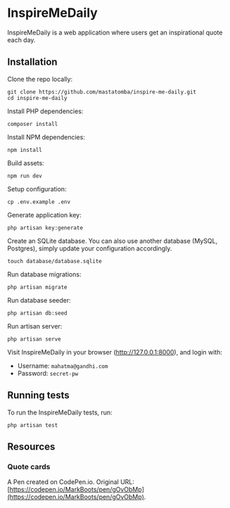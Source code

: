 # InspireMeDaily
InspireMeDaily is a web application where users get an inspirational quote each day.

## Installation
Clone the repo locally:
```
git clone https://github.com/mastatomba/inspire-me-daily.git
cd inspire-me-daily
```

Install PHP dependencies:
```
composer install
```

Install NPM dependencies:
```
npm install
```

Build assets:
```
npm run dev
```

Setup configuration:
```
cp .env.example .env
```

Generate application key:
```
php artisan key:generate
```

Create an SQLite database. You can also use another database (MySQL, Postgres), simply update your configuration accordingly.
```
touch database/database.sqlite
```

Run database migrations:
```
php artisan migrate
```

Run database seeder:
```
php artisan db:seed
```

Run artisan server:
```
php artisan serve
```

Visit InspireMeDaily in your browser (http://127.0.0.1:8000), and login with:
- Username: `mahatma@gandhi.com`
- Password: `secret-pw`


## Running tests
To run the InspireMeDaily tests, run:
```
php artisan test
```


## Resources
### Quote cards
A Pen created on CodePen.io. Original URL: [https://codepen.io/MarkBoots/pen/gOvObMp](https://codepen.io/MarkBoots/pen/gOvObMp).
